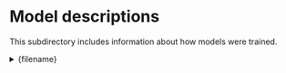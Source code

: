 # Model descriptions

This subdirectory includes information about how models were trained.

<details>
<summary>{filename}</summary><br/>

   {details of model training}

</details>

